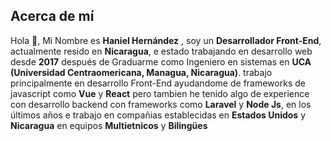 ## Acerca de mí 

Hola 👋, Mi Nombre es **Haniel Hernández** , soy un **Desarrollador Front-End**, actualmente resido en **Nicaragua**, e estado trabajando en desarrollo web desde **2017** después de Graduarme como Ingeniero en sistemas en **UCA (Universidad Centraomericana, Managua, Nicaragua)**. trabajo principalmente en desarrollo Front-End ayudandome de frameworks de javascript como **Vue** y **React** pero tambien he tenido algo de experience con desarrollo backend con frameworks como **Laravel** y **Node Js**, en los últimos años e trabajo en compañias establecidas en **Estados Unidos** y **Nicaragua** en equipos **Multietnicos** y  **Bilingües**